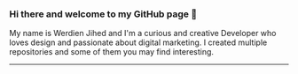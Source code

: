 ### Hi there and welcome to my GitHub page 👋

My name is Werdien Jihed and I'm a curious and creative Developer who loves design and passionate about digital marketing. 
I created multiple repositories and some of them you may find interesting.

---
